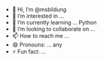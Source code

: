- 👋 Hi, I’m @msbildung
- 👀 I’m interested in ...
- 🌱 I’m currently learning ... Python
- 💞️ I’m looking to collaborate on ...
- 📫 How to reach me ...
- 😄 Pronouns: ... any
- ⚡ Fun fact: ... 

<!---
msbildung/msbildung is a ✨ special ✨ repository because its `README.md` (this file) appears on your GitHub profile.
You can click the Preview link to take a look at your changes.
--->
